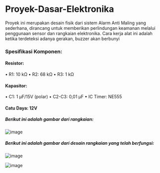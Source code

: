 # Proyek-Dasar-Elektronika

Proyek ini merupakan desain fisik dari sistem Alarm Anti Maling yang sederhana, dirancang untuk memberikan perlindungan keamanan melalui penggunaan sensor dan rangkaian elektronika. Cara kerja alat ini adalah ketika terdeteksi adanya gerakan, buzzer akan berbunyi

### Spesifikasi Komponen:

#### Resistor:
•	R1: 10 kΩ
•	R2: 68 kΩ
•	R3: 1 kΩ

#### Kapasitor:
•	C1: 1 µF/15V (polar)
•	C2-C3: 0,01 µF
•	IC Timer: NE555

#### Catu Daya: 12V

##### Berikut ini adalah gambar dari rangkaian:
![image](https://github.com/user-attachments/assets/3195c303-fa01-4873-8bf8-a230e2c1aba1)

##### Berikut ini adalah gambar dari desain rangkaian yang telah berfungsi:

![image](https://github.com/user-attachments/assets/773e4569-5a9a-4d6f-b707-6251daa3c6cb)


![image](https://github.com/user-attachments/assets/4ff81172-e27d-4b3b-af1a-b3c2f7cc31b2)








